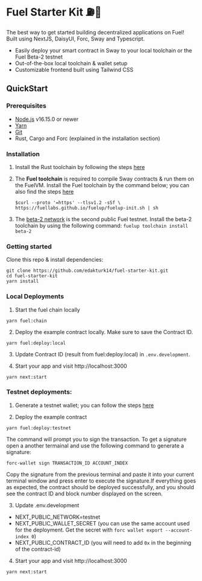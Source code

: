# Fuel Starter Kit ⛽🌴

The best way to get started building decentralized applications on Fuel! Built using NextJS, DaisyUI, Forc, Sway and Typescript.

- Easily deploy your smart contract in Sway to your local toolchain or the Fuel Beta-2 testnet
- Out-of-the-box local toolchain & wallet setup
- Customizable frontend built using Tailwind CSS

## QuickStart

### Prerequisites

- [Node.js](https://nodejs.org/en/) v16.15.0 or newer
- [Yarn](https://www.npmjs.com/package/yarn)
- [Git](https://git-scm.com/book/en/v2/Getting-Started-Installing-Git)
- Rust, Cargo and Forc (explained in the installation section)

### Installation

1. Install the Rust toolchain by following the steps [here](https://fuellabs.github.io/sway/v0.24.3/introduction/installation.html#dependencies)

2. The **Fuel toolchain** is required to compile Sway contracts & run them on the FuelVM. Install the Fuel toolchain by the command below; you can also find the steps [here](https://github.com/FuelLabs/fuelup)

    `$curl --proto '=https' --tlsv1.2 -sSf \ https://fuellabs.github.io/fuelup/fuelup-init.sh | sh`

3. The [beta-2 network](https://fuellabs.github.io/fuel-docs/master/networks/beta-1.html) is the second public Fuel testnet. Install the beta-2 toolchain by using the following command:
    `fuelup toolchain install beta-2`

### Getting started

Clone this repo & install dependencies:
```
git clone https://github.com/edakturk14/fuel-starter-kit.git
cd fuel-starter-kit
yarn install
```

### Local Deployments
1. Start the fuel chain locally
```
yarn fuel:chain
```

2. Deploy the example contract locally. Make sure to save the Contract ID.
```
yarn fuel:deploy:local
```

3. Update Contract ID (result from fuel:deploy:local) in `.env.development`.

4. Start your app and visit http://localhost:3000
```
yarn next:start
```

### Testnet deployments:

1. Generate a testnet wallet; you can follow the steps [here](https://fuellabs.github.io/fuel-docs/master/developer-quickstart.html#deploy-the-contract)

2. Deploy the example contract
```
yarn fuel:deploy:testnet
```

The command will prompt you to sign the transaction. To get a signature open a another termainal and use the following command to generate a signature:

```
forc-wallet sign TRANSACTION_ID ACCOUNT_INDEX
```

Copy the signature from the previous terminal and paste it into your current terminal window and press enter to execute the signature.If everything goes as expected, the contract should be deployed successfully, and you should see the contract ID and block number displayed on the screen.

3. Update .env.development
  - NEXT_PUBLIC_NETWORK=testnet
  - NEXT_PUBLIC_WALLET_SECRET (you can use the same account used for the deployment. Get the secret with `forc wallet export --account-index 0`)
  - NEXT_PUBLIC_CONTRACT_ID (you will need to add `0x` in the beginning of the contract-id)

4. Start your app and visit http://localhost:3000
```
yarn next:start
```